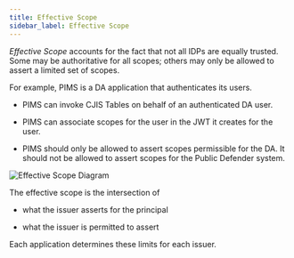 ```yaml
---
title: Effective Scope
sidebar_label: Effective Scope
---
```


*Effective Scope* accounts for the fact that not all
IDPs are equally trusted.  Some may be authoritative
for all scopes; others may only be allowed to assert
a limited set of scopes.

For example, PIMS is a DA application that authenticates
its users.

* PIMS can invoke CJIS Tables on behalf of an authenticated
  DA user.

* PIMS can associate scopes for the user in the JWT it
  creates for the user.

* PIMS should only be allowed to assert scopes permissible
  for the DA.  It should not be allowed to assert scopes
  for the Public Defender system.


![Effective Scope Diagram](/jwt/scope02.svg)

The effective scope is the intersection of

* what the issuer asserts for the principal

* what the issuer is permitted to assert

Each application determines these limits for each issuer.
